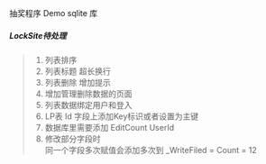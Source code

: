 ﻿抽奖程序 Demo
sqlite 库

##### LockSite待处理 
> 1. 列表排序
> 2. 列表标题 超长换行
> 3. 列表删除 增加提示
> 4. 增加管理删除数据的页面
> 5. 列表数据绑定用户和登入
> 6. LP表 Id 字段上添加Key标识或者设置为主键
> 7. 数据库里需要添加 EditCount  UserId
> 8. 修改部分字段时            
     同一个字段多次赋值会添加多次到 _WriteFiled = Count = 12

